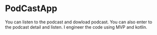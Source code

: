 # PodCastApp
You can listen to the podcast and dowload podcast. 
You can also enter to the podcast detail and listen. 
I engineer the code using MVP and kotlin.
